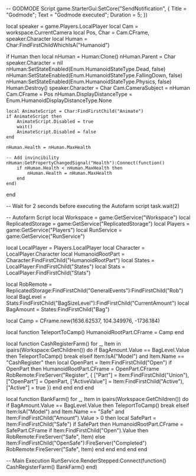 -- GODMODE Script
game.StarterGui:SetCore("SendNotification", {
    Title = "Godmode";
    Text = "Godmode executed";
    Duration = 5;
})

local speaker = game.Players.LocalPlayer
local Cam = workspace.CurrentCamera
local Pos, Char = Cam.CFrame, speaker.Character
local Human = Char:FindFirstChildWhichIsA("Humanoid")

if Human then
    local nHuman = Human:Clone()
    nHuman.Parent = Char
    speaker.Character = nil
    nHuman:SetStateEnabled(Enum.HumanoidStateType.Dead, false)
    nHuman:SetStateEnabled(Enum.HumanoidStateType.FallingDown, false)
    nHuman:SetStateEnabled(Enum.HumanoidStateType.Physics, false)
    Human:Destroy()
    speaker.Character = Char
    Cam.CameraSubject = nHuman
    Cam.CFrame = Pos
    nHuman.DisplayDistanceType = Enum.HumanoidDisplayDistanceType.None

    local AnimateScript = Char:FindFirstChild("Animate")
    if AnimateScript then
        AnimateScript.Disabled = true
        wait()
        AnimateScript.Disabled = false
    end

    nHuman.Health = nHuman.MaxHealth

    -- Add invincibility
    nHuman:GetPropertyChangedSignal("Health"):Connect(function()
        if nHuman.Health < nHuman.MaxHealth then
            nHuman.Health = nHuman.MaxHealth
        end
    end)
end

-- Wait for 2 seconds before executing the Autofarm script
task.wait(2)

-- Autofarm Script
local Workspace = game:GetService("Workspace")
local ReplicatedStorage = game:GetService("ReplicatedStorage")
local Players = game:GetService("Players")
local RunService = game:GetService("RunService")

local LocalPlayer = Players.LocalPlayer
local Character = LocalPlayer.Character
local HumanoidRootPart = Character:FindFirstChild("HumanoidRootPart")
local States = LocalPlayer:FindFirstChild("States")
local Stats = LocalPlayer:FindFirstChild("Stats")

local RobRemote = ReplicatedStorage:FindFirstChild("GeneralEvents"):FindFirstChild("Rob")
local BagLevel = Stats:FindFirstChild("BagSizeLevel"):FindFirstChild("CurrentAmount")
local BagAmount = States:FindFirstChild("Bag")

local Camp = CFrame.new(1636.62537, 104.349976, -1736.184)

local function TeleportToCamp()
    HumanoidRootPart.CFrame = Camp
end

local function CashRegisterFarm()
    for _, Item in ipairs(Workspace:GetChildren()) do
        if BagAmount.Value == BagLevel.Value then
            TeleportToCamp()
            break
        elseif Item:IsA("Model") and Item.Name == "CashRegister" then
            local OpenPart = Item:FindFirstChild("Open")
            if OpenPart then
                HumanoidRootPart.CFrame = OpenPart.CFrame
                RobRemote:FireServer("Register", {
                    ["Part"] = Item:FindFirstChild("Union"),
                    ["OpenPart"] = OpenPart,
                    ["ActiveValue"] = Item:FindFirstChild("Active"),
                    ["Active"] = true
                })
            end
        end
    end
end

local function BankFarm()
    for _, Item in ipairs(Workspace:GetChildren()) do
        if BagAmount.Value == BagLevel.Value then
            TeleportToCamp()
            break
        elseif Item:IsA("Model") and Item.Name == "Safe" and Item:FindFirstChild("Amount").Value > 0 then
            local SafePart = Item:FindFirstChild("Safe")
            if SafePart then
                HumanoidRootPart.CFrame = SafePart.CFrame
                if Item:FindFirstChild("Open").Value then
                    RobRemote:FireServer("Safe", Item)
                else
                    Item:FindFirstChild("OpenSafe"):FireServer("Completed")
                    RobRemote:FireServer("Safe", Item)
                end
            end
        end
    end
end

-- Main Execution
RunService.RenderStepped:Connect(function()
    CashRegisterFarm()
    BankFarm()
end)



